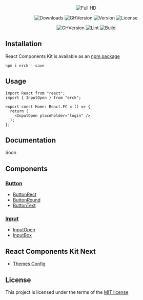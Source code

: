 <div align="center">
  
![Full HD](https://user-images.githubusercontent.com/57585370/107795453-7ae1fb00-6d7a-11eb-8b98-c86154149a8d.png)

![Downloads](https://img.shields.io/npm/dm/erck?style=for-the-badge)
![GHVersion](https://img.shields.io/github/v/release/Ermolaev-Inc/react-components-kit?style=for-the-badge)
![Version](https://img.shields.io/npm/v/erck?style=for-the-badge)
![License](https://img.shields.io/npm/l/erck?style=for-the-badge)


![GHVersion](https://img.shields.io/github/v/release/Ermolaev-Inc/react-components-kit?include_prereleases)
![Lint](https://github.com/Ermolaev-Inc/react-components-kit/actions/workflows/lint.yml/badge.svg)
![Build](https://github.com/Ermolaev-Inc/react-components-kit/actions/workflows/storybook-build.yml/badge.svg)

</div>

## Installation
React Components Kit is available as an [npm package](https://www.npmjs.com/package/erck)

```
npm i erck --save
```

## Usage
``` tsx
import React from "react";
import { InputOpen } from "erck";

export const Home: React.FC = () => {
  return (
    <InputOpen placeholder="login" />
  );  
};
```
## Documentation
Soon

## Components
### [Button](https://github.com/Ermolaev-Inc/react-components-kit/tree/master/src/stories/Buttons)
- [ButtonRect](https://github.com/Ermolaev-Inc/react-components-kit/tree/master/src/stories/Buttons/ButtonRect)
- [ButtonRound](https://github.com/Ermolaev-Inc/react-components-kit/tree/master/src/stories/Buttons/ButtonRound)
- [ButtonText](https://github.com/Ermolaev-Inc/react-components-kit/tree/master/src/stories/Buttons/ButtonText)

### [Input](https://github.com/Ermolaev-Inc/react-components-kit/tree/master/src/stories/Inputs)
- [InputOpen](https://github.com/Ermolaev-Inc/react-components-kit/tree/master/src/stories/Inputs/InputOpen)
- [InputBox](https://github.com/Ermolaev-Inc/react-components-kit/tree/master/src/stories/Inputs/InputBox)

## React Components Kit Next
- [Themes Config](https://github.com/Ermolaev-Inc/react-components-kit/tree/themes-config)

## License
This project is licensed under the terms of the [MIT license](https://github.com/Ermolaev-Inc/react-components-kit/blob/master/LICENSE)
